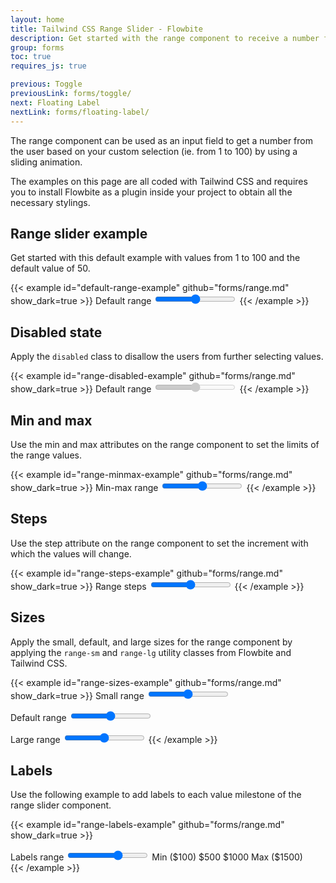 ```yaml
---
layout: home
title: Tailwind CSS Range Slider - Flowbite
description: Get started with the range component to receive a number from the user anywhere from 1 to 100 by sliding form control horizontally based on multiple options
group: forms
toc: true
requires_js: true

previous: Toggle
previousLink: forms/toggle/
next: Floating Label
nextLink: forms/floating-label/
---
```


The range component can be used as an input field to get a number from the user based on your custom selection (ie. from 1 to 100) by using a sliding animation.

The examples on this page are all coded with Tailwind CSS and requires you to install Flowbite as a plugin inside your project to obtain all the necessary stylings.

## Range slider example

Get started with this default example with values from 1 to 100 and the default value of 50.

{{< example id="default-range-example" github="forms/range.md" show_dark=true >}}
<label for="default-range" class="block mb-2 text-sm font-medium text-gray-900 dark:text-white">Default range</label>
<input id="default-range" type="range" value="50" class="w-full h-2 bg-gray-200 rounded-lg appearance-none cursor-pointer dark:bg-gray-700">
{{< /example >}}

## Disabled state

Apply the `disabled` class to disallow the users from further selecting values.

{{< example id="range-disabled-example" github="forms/range.md" show_dark=true >}}
<label for="disabled-range" class="block mb-2 text-sm font-medium text-gray-900 dark:text-white">Default range</label>
<input id="disabled-range" type="range" value="50" class="w-full h-2 bg-gray-200 rounded-lg appearance-none cursor-pointer dark:bg-gray-700" disabled>
{{< /example >}}

## Min and max

Use the min and max attributes on the range component to set the limits of the range values.

{{< example id="range-minmax-example" github="forms/range.md" show_dark=true >}}
<label for="minmax-range" class="block mb-2 text-sm font-medium text-gray-900 dark:text-white">Min-max range</label>
<input id="minmax-range" type="range" min="0" max="10" value="5" class="w-full h-2 bg-gray-200 rounded-lg appearance-none cursor-pointer dark:bg-gray-700">
{{< /example >}}

## Steps

Use the step attribute on the range component to set the increment with which the values will change.

{{< example id="range-steps-example" github="forms/range.md" show_dark=true >}}
<label for="steps-range" class="block mb-2 text-sm font-medium text-gray-900 dark:text-white">Range steps</label>
<input id="steps-range" type="range" min="0" max="5" value="2.5" step="0.5" class="w-full h-2 bg-gray-200 rounded-lg appearance-none cursor-pointer dark:bg-gray-700">
{{< /example >}}

## Sizes

Apply the small, default, and large sizes for the range component by applying the `range-sm` and `range-lg` utility classes from Flowbite and Tailwind CSS.

{{< example id="range-sizes-example" github="forms/range.md" show_dark=true >}}
<label for="small-range" class="block mb-2 text-sm font-medium text-gray-900 dark:text-white">Small range</label>
<input id="small-range" type="range" value="50" class="w-full h-1 mb-6 bg-gray-200 rounded-lg appearance-none cursor-pointer range-sm dark:bg-gray-700">

<label for="medium-range" class="block mb-2 text-sm font-medium text-gray-900 dark:text-white">Default range</label>
<input id="medium-range" type="range" value="50" class="w-full h-2 mb-6 bg-gray-200 rounded-lg appearance-none cursor-pointer dark:bg-gray-700">

<label for="large-range" class="block mb-2 text-sm font-medium text-gray-900 dark:text-white">Large range</label>
<input id="large-range" type="range" value="50" class="w-full h-3 bg-gray-200 rounded-lg appearance-none cursor-pointer range-lg dark:bg-gray-700">
{{< /example >}}

## Labels

Use the following example to add labels to each value milestone of the range slider component.

{{< example id="range-labels-example" github="forms/range.md" show_dark=true >}}
<div class="relative mb-6">
    <label for="labels-range-input" class="sr-only">Labels range</label>
    <input id="labels-range-input" type="range" value="1000" min="100" max="1500" class="w-full h-2 bg-gray-200 rounded-lg appearance-none cursor-pointer dark:bg-gray-700">
    <span class="text-sm text-gray-500 dark:text-gray-400 absolute start-0 -bottom-6">Min ($100)</span>
    <span class="text-sm text-gray-500 dark:text-gray-400 absolute start-1/3 -translate-x-1/2 rtl:translate-x-1/2 -bottom-6">$500</span>
    <span class="text-sm text-gray-500 dark:text-gray-400 absolute start-2/3 -translate-x-1/2 rtl:translate-x-1/2 -bottom-6">$1000</span>
    <span class="text-sm text-gray-500 dark:text-gray-400 absolute end-0 -bottom-6">Max ($1500)</span>
</div>
{{< /example >}}
